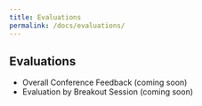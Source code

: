 ```yaml
---
title: Evaluations
permalink: /docs/evaluations/
---
```


## Evaluations

- Overall Conference Feedback (coming soon)
- Evaluation by Breakout Session (coming soon)